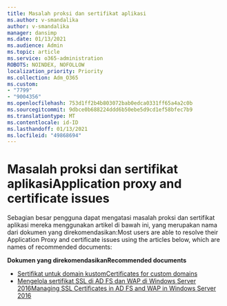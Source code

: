 ```yaml
---
title: Masalah proksi dan sertifikat aplikasi
ms.author: v-smandalika
author: v-smandalika
manager: dansimp
ms.date: 01/13/2021
ms.audience: Admin
ms.topic: article
ms.service: o365-administration
ROBOTS: NOINDEX, NOFOLLOW
localization_priority: Priority
ms.collection: Adm_O365
ms.custom:
- "7799"
- "9004356"
ms.openlocfilehash: 753d1ff2b4b803072bab0edca0331ff65a4a2c0b
ms.sourcegitcommit: 9dbce0b688224ddd6b50ebe5d9cd1ef58bfec7b9
ms.translationtype: MT
ms.contentlocale: id-ID
ms.lasthandoff: 01/13/2021
ms.locfileid: "49868694"
---
```

# <a name="application-proxy-and-certificate-issues"></a><span data-ttu-id="38aeb-102">Masalah proksi dan sertifikat aplikasi</span><span class="sxs-lookup"><span data-stu-id="38aeb-102">Application proxy and certificate issues</span></span>

<span data-ttu-id="38aeb-103">Sebagian besar pengguna dapat mengatasi masalah proksi dan sertifikat aplikasi mereka menggunakan artikel di bawah ini, yang merupakan nama dari dokumen yang direkomendasikan:</span><span class="sxs-lookup"><span data-stu-id="38aeb-103">Most users are able to resolve their Application Proxy and certificate issues using the articles below, which are names of recommended documents:</span></span>

<span data-ttu-id="38aeb-104">**Dokumen yang direkomendasikan**</span><span class="sxs-lookup"><span data-stu-id="38aeb-104">**Recommended documents**</span></span>

- [<span data-ttu-id="38aeb-105">Sertifikat untuk domain kustom</span><span class="sxs-lookup"><span data-stu-id="38aeb-105">Certificates for custom domains</span></span>](https://docs.microsoft.com/azure/active-directory/manage-apps/application-proxy-configure-custom-domain#certificates-for-custom-domains)
- [<span data-ttu-id="38aeb-106">Mengelola sertifikat SSL di AD FS dan WAP di Windows Server 2016</span><span class="sxs-lookup"><span data-stu-id="38aeb-106">Managing SSL Certificates in AD FS and WAP in Windows Server 2016</span></span>](https://docs.microsoft.com/windows-server/identity/ad-fs/operations/manage-ssl-certificates-ad-fs-wap)


